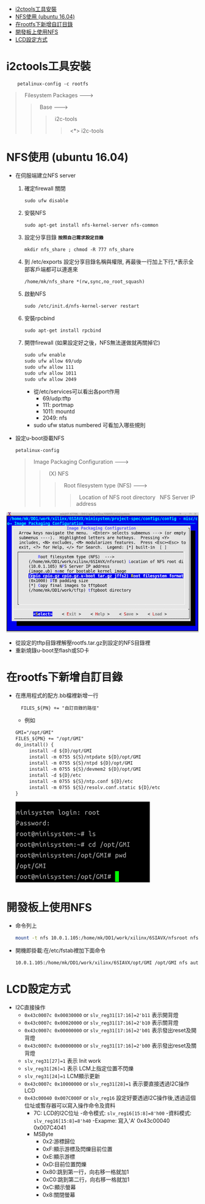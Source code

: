 - [i2ctools工具安裝](#i2ctools工具安裝)
- [NFS使用 (ubuntu 16.04)](#nfs使用-ubuntu-1604)
- [在rootfs下新增自訂目錄](#在rootfs下新增自訂目錄)
- [開發板上使用NFS](#開發板上使用nfs)
- [LCD設定方式](#lcd設定方式)

# i2ctools工具安裝
```
    petalinux-config -c rootfs
```
>&nbsp; Filesystem Packages --->
>>&nbsp; Base --->
>>>&nbsp; i2c-tools
>>>>&nbsp; <*> i2c-tools

# NFS使用 (ubuntu 16.04)
- 在伺服端建立NFS server
  1. 確定firewall 關閉
        ```
        sudo ufw disable
        ```

  2. 安裝NFS
        ```
        sudo apt-get install nfs-kernel-server nfs-common
        ```
  3. 設定分享目錄 **`按照自己需求設定目錄`**
        ```
        mkdir nfs_share ; chmod -R 777 nfs_share
        ```

  4. 到 /etc/exports 設定分享目錄名稱與權限, 再最後一行加上下行,*表示全部客戶端都可以連進來
        ```
        /home/mk/nfs_share *(rw,sync,no_root_squash)
        ```
  5. 啟動NFS 
        ```
        sudo /etc/init.d/nfs-kernel-server restart
        ```

  6. 安裝rpcbind 
        ```
        sudo apt-get install rpcbind
        ```
  7. 開啓firewall (如果設定好之後，NFS無法運做就再關掉它)
        ```
        sudo ufw enable
        sudo ufw allow 69/udp
        sudo ufw allow 111
        sudo ufw allow 1011
        sudo ufw allow 2049
        ```
        - 從/etc/services可以看出各port作用
           - 69/udp:tftp
           - 111: portmap
           - 1011: mountd
           - 2049: nfs
        - sudo ufw status numbered 可看加入哪些規則

- 設定u-boot掛載NFS
    ```
    petalinux-config
    ```
    >&nbsp; Image Packaging Configuration --->
    >>&nbsp; (X) NFS
    >>>&nbsp; Root filesystem type (NFS) --->
    >>>>&nbsp; Location of NFS root directory
    >>>>&nbsp; NFS Server IP address 
    
![NFS][1]

- 從設定的tftp目錄裡解壓rootfs.tar.gz到設定的NFS目錄裡    
- 重新燒錄u-boot至flash或SD卡

# 在rootfs下新增自訂目錄
- 在應用程式的配方.bb檔裡新增一行
  ```
    FILES_${PN} += "自訂目錄的路徑"
  ```  
    - 例如
    ```
    GMI="/opt/GMI"
    FILES_${PN} += "/opt/GMI"
    do_install() {
	     install -d ${D}/opt/GMI
	     install -m 0755 ${S}/ntpdate ${D}/opt/GMI
	     install -m 0755 ${S}/ntpd ${D}/opt/GMI
         install -m 0755 ${S}/devmem2 ${D}/opt/GMI
	     install -d ${D}/etc
         install -m 0755 ${S}/ntp.conf ${D}/etc
         install -m 0755 ${S}/resolv.conf.static ${D}/etc
    }
    ```
    ![addDirectory][2]

# 開發板上使用NFS

  - 命令列上  

      ```bash
      mount -t nfs 10.0.1.105:/home/mk/DD1/work/xilinx/6SIAVX/nfsroot nfs -o nolock -v -o nfsvers=3
      ```

  - 開機即掛載:在/etc/fstab裡加下面命令
      
      ```bash
      10.0.1.105:/home/mk/DD1/work/xilinx/6SIAVX/opt/GMI /opt/GMI nfs auto,noatime,nolock,bg,nfsvers=3 0 0
      ``` 

# LCD設定方式
- I2C直接操作
  - `0x43c0007c 0x00030000` or `slv_reg31[17:16]=2'b11` 表示開背燈 
  - `0x43c0007c 0x00020000` or `slv_reg31[17:16]=2'b10` 表示關背燈 
  - `0x43c0007c 0x00000000` or `slv_reg31[17:16]=2'b01` 表示發出reset及開背燈 
  - `0x43c0007c 0x00000000` or `slv_reg31[17:16]=2'b00` 表示發出reset及關背燈 
  - `slv_reg31[27]=1` 表示 Init work
  - `slv_reg31[26]=1` 表示 LCM上指定位置不閃爍
  - `slv_reg31[24]=1` LCM顯示更新
  - `0x43c0007c 0x10000000` or `slv_reg31[28]=1` 表示要直接透過I2C操作LCD
  - `0x43c00040 0x007C000F` or `slv_reg16` 設定好要透過I2C操作後,透過這個位址或暫存器可以寫入操作命令及資料
    - 7C: LCD的I2C位址
    -命令模式: `slv_reg16[15:8]=8'h00`
    -資料模式: `slv_reg16[15:8]=8'h40`
        -Exapme: 寫入'A' 0x43c00040 0x007C4041
    - MSByte
      - 0x2:游標歸位 
      - 0xF:顯示游標及閃爍目前位置
      - 0xE:顯示游標
      - 0xD:目前位置閃爍
      - 0x80:跳到第一行，向右移一格就加1
      - 0xC0:跳到第二行，向右移一格就加1
      - 0xC:顯示螢幕
      - 0x8:關閉螢幕




[1]: ./png/vivado_NFS_client_setting.png
[2]: ./png/vivado_add_new_directory.png


